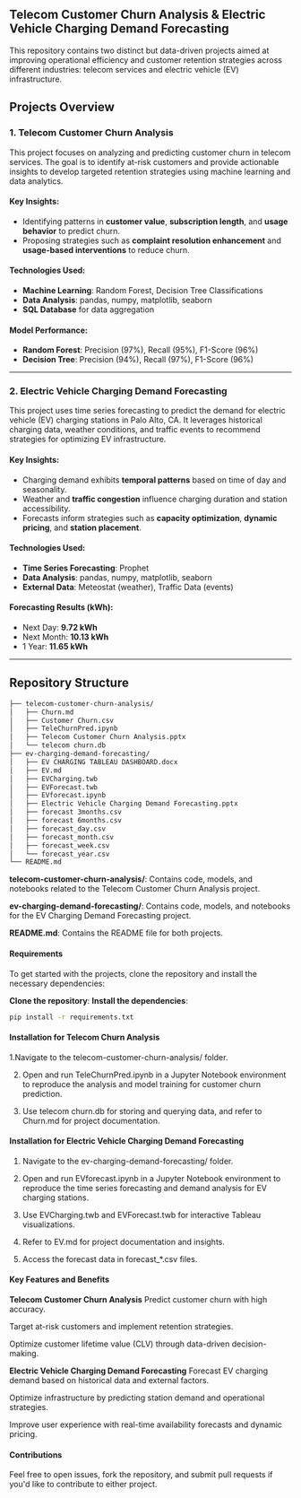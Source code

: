 ## **Telecom Customer Churn Analysis & Electric Vehicle Charging Demand Forecasting**

This repository contains two distinct but data-driven projects aimed at improving operational efficiency and customer retention strategies across different industries: telecom services and electric vehicle (EV) infrastructure.

## Projects Overview

### 1. Telecom Customer Churn Analysis

This project focuses on analyzing and predicting customer churn in telecom services. The goal is to identify at-risk customers and provide actionable insights to develop targeted retention strategies using machine learning and data analytics.

#### Key Insights:
- Identifying patterns in **customer value**, **subscription length**, and **usage behavior** to predict churn.
- Proposing strategies such as **complaint resolution enhancement** and **usage-based interventions** to reduce churn.

#### Technologies Used:
- **Machine Learning**: Random Forest, Decision Tree Classifications
- **Data Analysis**: pandas, numpy, matplotlib, seaborn
- **SQL Database** for data aggregation

#### Model Performance:
- **Random Forest**: Precision (97%), Recall (95%), F1-Score (96%)
- **Decision Tree**: Precision (94%), Recall (97%), F1-Score (96%)

---

### 2. Electric Vehicle Charging Demand Forecasting

This project uses time series forecasting to predict the demand for electric vehicle (EV) charging stations in Palo Alto, CA. It leverages historical charging data, weather conditions, and traffic events to recommend strategies for optimizing EV infrastructure.

#### Key Insights:
- Charging demand exhibits **temporal patterns** based on time of day and seasonality.
- Weather and **traffic congestion** influence charging duration and station accessibility.
- Forecasts inform strategies such as **capacity optimization**, **dynamic pricing**, and **station placement**.

#### Technologies Used:
- **Time Series Forecasting**: Prophet
- **Data Analysis**: pandas, numpy, matplotlib, seaborn
- **External Data**: Meteostat (weather), Traffic Data (events)

#### Forecasting Results (kWh):
- Next Day: **9.72 kWh**
- Next Month: **10.13 kWh**
- 1 Year: **11.65 kWh**

---

## Repository Structure

```bash
├── telecom-customer-churn-analysis/
│   ├── Churn.md
│   ├── Customer Churn.csv
│   ├── TeleChurnPred.ipynb
│   ├── Telecom Customer Churn Analysis.pptx
│   └── telecom churn.db
├── ev-charging-demand-forecasting/
│   ├── EV CHARGING TABLEAU DASHBOARD.docx
│   ├── EV.md
│   ├── EVCharging.twb
│   ├── EVForecast.twb
│   ├── EVforecast.ipynb
│   ├── Electric Vehicle Charging Demand Forecasting.pptx
│   ├── forecast 3months.csv
│   ├── forecast 6months.csv
│   ├── forecast_day.csv
│   ├── forecast_month.csv
│   ├── forecast_week.csv
│   └── forecast_year.csv
└── README.md
```

**telecom-customer-churn-analysis/**: Contains code, models, and notebooks related to the Telecom Customer Churn Analysis project.

**ev-charging-demand-forecasting/**: Contains code, models, and notebooks for the EV Charging Demand Forecasting project.

**README.md**: Contains the README file for both projects.

#### Requirements
To get started with the projects, clone the repository and install the necessary dependencies:

**Clone the repository**:
**Install the dependencies**:
```bash
pip install -r requirements.txt
```

#### **Installation for Telecom Churn Analysis**
1.Navigate to the telecom-customer-churn-analysis/ folder.

2. Open and run TeleChurnPred.ipynb in a Jupyter Notebook environment to reproduce the analysis and model training for customer churn prediction.

3. Use telecom churn.db for storing and querying data, and refer to Churn.md for project documentation.


#### **Installation for Electric Vehicle Charging Demand Forecasting**
1. Navigate to the ev-charging-demand-forecasting/ folder.

2. Open and run EVforecast.ipynb in a Jupyter Notebook environment to reproduce the time series forecasting and demand analysis for EV charging stations.

3. Use EVCharging.twb and EVForecast.twb for interactive Tableau visualizations.

4. Refer to EV.md for project documentation and insights.

5. Access the forecast data in forecast_*.csv files.

#### **Key Features and Benefits**
**Telecom Customer Churn Analysis**
Predict customer churn with high accuracy.

Target at-risk customers and implement retention strategies.

Optimize customer lifetime value (CLV) through data-driven decision-making.

**Electric Vehicle Charging Demand Forecasting**
Forecast EV charging demand based on historical data and external factors.

Optimize infrastructure by predicting station demand and operational strategies.

Improve user experience with real-time availability forecasts and dynamic pricing.

#### **Contributions**
Feel free to open issues, fork the repository, and submit pull requests if you'd like to contribute to either project.














   


















